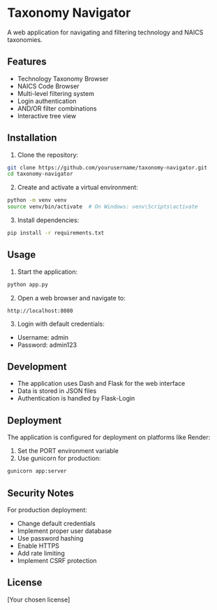 # Taxonomy Navigator

A web application for navigating and filtering technology and NAICS taxonomies.

## Features

- Technology Taxonomy Browser
- NAICS Code Browser
- Multi-level filtering system
- Login authentication
- AND/OR filter combinations
- Interactive tree view

## Installation

1. Clone the repository:
```bash
git clone https://github.com/yourusername/taxonomy-navigator.git
cd taxonomy-navigator
```

2. Create and activate a virtual environment:
```bash
python -m venv venv
source venv/bin/activate  # On Windows: venv\Scripts\activate
```

3. Install dependencies:
```bash
pip install -r requirements.txt
```

## Usage

1. Start the application:
```bash
python app.py
```

2. Open a web browser and navigate to:
```
http://localhost:8080
```

3. Login with default credentials:
- Username: admin
- Password: admin123

## Development

- The application uses Dash and Flask for the web interface
- Data is stored in JSON files
- Authentication is handled by Flask-Login

## Deployment

The application is configured for deployment on platforms like Render:

1. Set the PORT environment variable
2. Use gunicorn for production:
```bash
gunicorn app:server
```

## Security Notes

For production deployment:
- Change default credentials
- Implement proper user database
- Use password hashing
- Enable HTTPS
- Add rate limiting
- Implement CSRF protection

## License

[Your chosen license] 